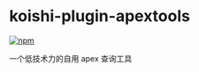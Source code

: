 # koishi-plugin-apextools

[![npm](https://img.shields.io/npm/v/koishi-plugin-apextools?style=flat-square)](https://www.npmjs.com/package/koishi-plugin-apextools)

一个低技术力的自用 apex 查询工具
